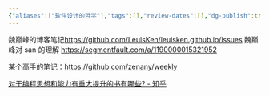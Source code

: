 ```yaml
---
{"aliases":["软件设计的哲学"],"tags":[],"review-dates":[],"dg-publish":true,"date-created":"2023-10-02-Mon, 1:35:02 pm","date-modified":"2023-10-02-Mon, 1:38:05 pm","permalink":"/programming/basic/cs-basic/programming-philosophy/","dgPassFrontmatter":true}
---
```



魏巅峰的博客笔记<https://github.com/LeuisKen/leuisken.github.io/issues> 魏巅峰对 san 的理解 <https://segmentfault.com/a/1190000015321952>

某个高手的笔记：<https://github.com/zenany/weekly>

[对于编程思想和能力有重大提升的书有哪些? - 知乎](https://www.zhihu.com/question/35648714)